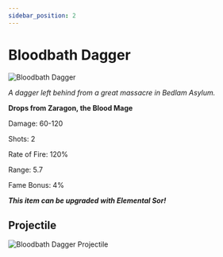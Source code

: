 ```yaml
---
sidebar_position: 2
---
```


# Bloodbath Dagger

![Bloodbath Dagger](http://i.imgur.com/XM5i2w2.png)

<i>A dagger left behind from a great massacre in Bedlam Asylum.</i>

**Drops from Zaragon, the Blood Mage**

Damage: 60-120

Shots: 2

Rate of Fire: 120%

Range: 5.7

Fame Bonus: 4%

***This item can be upgraded with Elemental Sor!***

## Projectile 

![Bloodbath Dagger Projectile](https://cdn.discordapp.com/attachments/953134990428868629/981727290272657418/bbath.gif)
